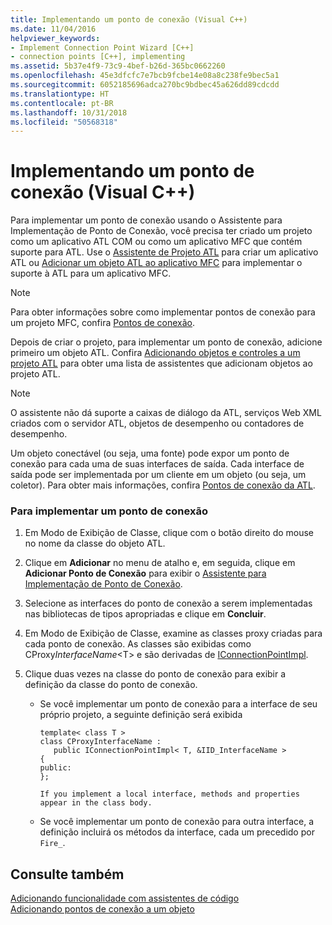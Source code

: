 ```yaml
---
title: Implementando um ponto de conexão (Visual C++)
ms.date: 11/04/2016
helpviewer_keywords:
- Implement Connection Point Wizard [C++]
- connection points [C++], implementing
ms.assetid: 5b37e4f9-73c9-4bef-b26d-365bc0662260
ms.openlocfilehash: 45e3dfcfc7e7bcb9fcbe14e08a8c238fe9bec5a1
ms.sourcegitcommit: 6052185696adca270bc9bdbec45a626dd89cdcdd
ms.translationtype: HT
ms.contentlocale: pt-BR
ms.lasthandoff: 10/31/2018
ms.locfileid: "50568318"
---
```

# <a name="implementing-a-connection-point-visual-c"></a>Implementando um ponto de conexão (Visual C++)

Para implementar um ponto de conexão usando o Assistente para Implementação de Ponto de Conexão, você precisa ter criado um projeto como um aplicativo ATL COM ou como um aplicativo MFC que contém suporte para ATL. Use o [Assistente de Projeto ATL](../atl/reference/atl-project-wizard.md) para criar um aplicativo ATL ou [Adicionar um objeto ATL ao aplicativo MFC](../mfc/reference/adding-atl-support-to-your-mfc-project.md) para implementar o suporte à ATL para um aplicativo MFC.

> [!NOTE]
>  Para obter informações sobre como implementar pontos de conexão para um projeto MFC, confira [Pontos de conexão](../mfc/connection-points.md).

Depois de criar o projeto, para implementar um ponto de conexão, adicione primeiro um objeto ATL. Confira [Adicionando objetos e controles a um projeto ATL](../atl/reference/adding-objects-and-controls-to-an-atl-project.md) para obter uma lista de assistentes que adicionam objetos ao projeto ATL.

> [!NOTE]
>  O assistente não dá suporte a caixas de diálogo da ATL, serviços Web XML criados com o servidor ATL, objetos de desempenho ou contadores de desempenho.

Um objeto conectável (ou seja, uma fonte) pode expor um ponto de conexão para cada uma de suas interfaces de saída. Cada interface de saída pode ser implementada por um cliente em um objeto (ou seja, um coletor). Para obter mais informações, confira [Pontos de conexão da ATL](../atl/atl-connection-points.md).

### <a name="to-implement-a-connection-point"></a>Para implementar um ponto de conexão

1. Em Modo de Exibição de Classe, clique com o botão direito do mouse no nome da classe do objeto ATL.

1. Clique em **Adicionar** no menu de atalho e, em seguida, clique em **Adicionar Ponto de Conexão** para exibir o [Assistente para Implementação de Ponto de Conexão](../ide/implement-connection-point-wizard.md).

1. Selecione as interfaces do ponto de conexão a serem implementadas nas bibliotecas de tipos apropriadas e clique em **Concluir**.

1. Em Modo de Exibição de Classe, examine as classes proxy criadas para cada ponto de conexão. As classes são exibidas como CProxy*InterfaceName*\<T> e são derivadas de [IConnectionPointImpl](../atl/reference/iconnectionpointimpl-class.md).

1. Clique duas vezes na classe do ponto de conexão para exibir a definição da classe do ponto de conexão.

   - Se você implementar um ponto de conexão para a interface de seu próprio projeto, a seguinte definição será exibida

        ```
        template< class T >
        class CProxyInterfaceName :
           public IConnectionPointImpl< T, &IID_InterfaceName >
        {
        public:
        };
        ```

         If you implement a local interface, methods and properties appear in the class body.

   - Se você implementar um ponto de conexão para outra interface, a definição incluirá os métodos da interface, cada um precedido por `Fire_`.

## <a name="see-also"></a>Consulte também

[Adicionando funcionalidade com assistentes de código](../ide/adding-functionality-with-code-wizards-cpp.md)<br>
[Adicionando pontos de conexão a um objeto](../atl/adding-connection-points-to-an-object.md)